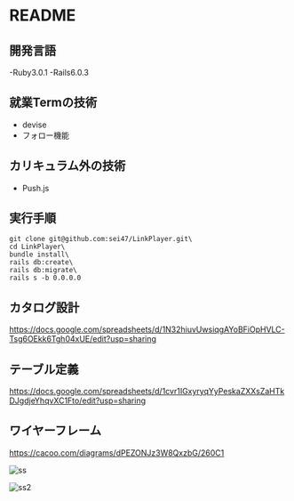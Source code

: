 # README

## 開発言語
-Ruby3.0.1
-Rails6.0.3

## 就業Termの技術
- devise
- フォロー機能

## カリキュラム外の技術
- Push.js

## 実行手順
```
git clone git@github.com:sei47/LinkPlayer.git\
cd LinkPlayer\
bundle install\
rails db:create\
rails db:migrate\
rails s -b 0.0.0.0
```
## カタログ設計
https://docs.google.com/spreadsheets/d/1N32hiuvUwsiqgAYoBFiOpHVLC-Tsg6OEkk6Tgh04xUE/edit?usp=sharing

## テーブル定義
https://docs.google.com/spreadsheets/d/1cvr1IGxyryqYyPeskaZXXsZaHTkDJgdjeYhqvXC1Fto/edit?usp=sharing

## ワイヤーフレーム
https://cacoo.com/diagrams/dPEZONJz3W8QxzbG/260C1

![ss](https://user-images.githubusercontent.com/97660079/171771740-b6cfdda6-4496-4d5f-a5b7-89ad9c3505be.png)

![ss2](https://user-images.githubusercontent.com/97660079/171378883-b5531baa-3341-4357-9c6d-105c630fcd22.png)
